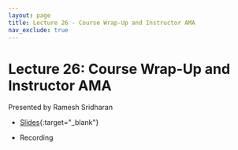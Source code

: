 ```yaml
---
layout: page
title: Lecture 26 - Course Wrap-Up and Instructor AMA
nav_exclude: true
---
```


# Lecture 26: Course Wrap-Up and Instructor AMA

Presented by Ramesh Sridharan

- [Slides](https://docs.google.com/presentation/d/1eWHP21xa3q3x8igIxkRnLJseggLTxwdq-2M3VX3RJ7o/edit?usp=sharing){:target="_blank"}

- Recording
